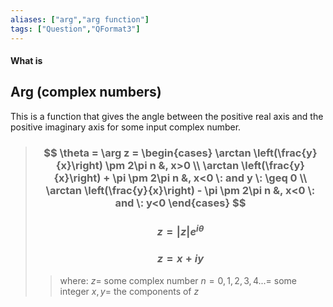 ```yaml
---
aliases: ["arg","arg function"]
tags: ["Question","QFormat3"]
---
```


#### What is
## Arg (complex numbers)

This is a function that gives the angle between the positive real axis and the positive imaginary axis for some input complex number.

> ### $$ \theta = \arg z = \begin{cases} \arctan \left(\frac{y}{x}\right) \pm 2\pi n &, x>0 \\ \arctan \left(\frac{y}{x}\right) + \pi \pm 2\pi n &, x<0 \: and y \: \geq 0 \\ \arctan \left(\frac{y}{x}\right) - \pi \pm 2\pi n &, x<0 \: and \: y<0 \end{cases} $$ 
> ### $$ z = |z|e^{i\theta} $$
> ### $$ z = x + iy $$
>> where:
>> $z=$ some complex number 
>> $n=0,1,2,3,4 ...=$ some integer
>> $x,y=$ the components of $z$

